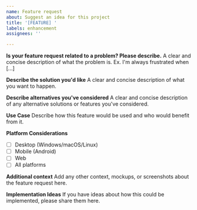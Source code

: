 ```yaml
---
name: Feature request
about: Suggest an idea for this project
title: '[FEATURE] '
labels: enhancement
assignees: ''

---
```


**Is your feature request related to a problem? Please describe.**
A clear and concise description of what the problem is. Ex. I'm always frustrated when [...]

**Describe the solution you'd like**
A clear and concise description of what you want to happen.

**Describe alternatives you've considered**
A clear and concise description of any alternative solutions or features you've considered.

**Use Case**
Describe how this feature would be used and who would benefit from it.

**Platform Considerations**
- [ ] Desktop (Windows/macOS/Linux)
- [ ] Mobile (Android)
- [ ] Web
- [ ] All platforms

**Additional context**
Add any other context, mockups, or screenshots about the feature request here.

**Implementation Ideas**
If you have ideas about how this could be implemented, please share them here.